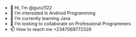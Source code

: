 - 👋 Hi, I’m @guru1122
- 👀 I’m interested in Android Programming
- 🌱 I’m currently learning Java
- 💞️ I’m looking to collaborate on Professional Programmers
- 📫 How to reach me +2347069772326

<!---
guru1122/guru1122 is a ✨ special ✨ repository because its `README.md` (this file) appears on your GitHub profile.
You can click the Preview link to take a look at your changes.
--->
